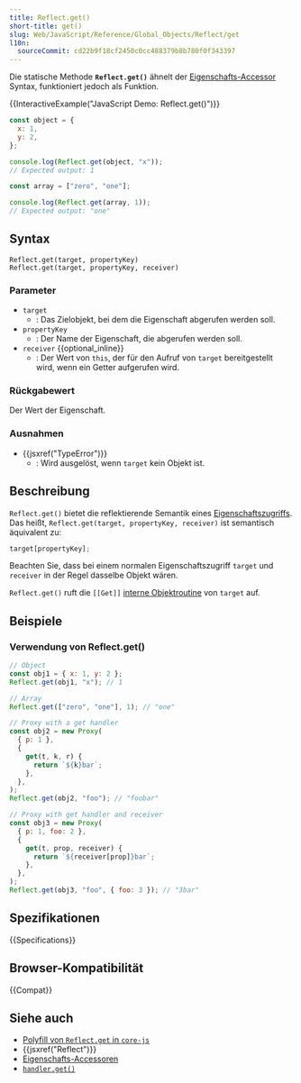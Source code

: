 ```yaml
---
title: Reflect.get()
short-title: get()
slug: Web/JavaScript/Reference/Global_Objects/Reflect/get
l10n:
  sourceCommit: cd22b9f18cf2450c0cc488379b8b780f0f343397
---
```


Die statische Methode **`Reflect.get()`** ähnelt der [Eigenschafts-Accessor](/de/docs/Web/JavaScript/Reference/Operators/Property_accessors) Syntax, funktioniert jedoch als Funktion.

{{InteractiveExample("JavaScript Demo: Reflect.get()")}}

```js interactive-example
const object = {
  x: 1,
  y: 2,
};

console.log(Reflect.get(object, "x"));
// Expected output: 1

const array = ["zero", "one"];

console.log(Reflect.get(array, 1));
// Expected output: "one"
```

## Syntax

```js-nolint
Reflect.get(target, propertyKey)
Reflect.get(target, propertyKey, receiver)
```

### Parameter

- `target`
  - : Das Zielobjekt, bei dem die Eigenschaft abgerufen werden soll.
- `propertyKey`
  - : Der Name der Eigenschaft, die abgerufen werden soll.
- `receiver` {{optional_inline}}
  - : Der Wert von `this`, der für den Aufruf von `target` bereitgestellt wird, wenn ein Getter aufgerufen wird.

### Rückgabewert

Der Wert der Eigenschaft.

### Ausnahmen

- {{jsxref("TypeError")}}
  - : Wird ausgelöst, wenn `target` kein Objekt ist.

## Beschreibung

`Reflect.get()` bietet die reflektierende Semantik eines [Eigenschaftszugriffs](/de/docs/Web/JavaScript/Reference/Operators/Property_accessors). Das heißt, `Reflect.get(target, propertyKey, receiver)` ist semantisch äquivalent zu:

```js
target[propertyKey];
```

Beachten Sie, dass bei einem normalen Eigenschaftszugriff `target` und `receiver` in der Regel dasselbe Objekt wären.

`Reflect.get()` ruft die `[[Get]]` [interne Objektroutine](/de/docs/Web/JavaScript/Reference/Global_Objects/Proxy#object_internal_methods) von `target` auf.

## Beispiele

### Verwendung von Reflect.get()

```js
// Object
const obj1 = { x: 1, y: 2 };
Reflect.get(obj1, "x"); // 1

// Array
Reflect.get(["zero", "one"], 1); // "one"

// Proxy with a get handler
const obj2 = new Proxy(
  { p: 1 },
  {
    get(t, k, r) {
      return `${k}bar`;
    },
  },
);
Reflect.get(obj2, "foo"); // "foobar"

// Proxy with get handler and receiver
const obj3 = new Proxy(
  { p: 1, foo: 2 },
  {
    get(t, prop, receiver) {
      return `${receiver[prop]}bar`;
    },
  },
);
Reflect.get(obj3, "foo", { foo: 3 }); // "3bar"
```

## Spezifikationen

{{Specifications}}

## Browser-Kompatibilität

{{Compat}}

## Siehe auch

- [Polyfill von `Reflect.get` in `core-js`](https://github.com/zloirock/core-js#ecmascript-reflect)
- {{jsxref("Reflect")}}
- [Eigenschafts-Accessoren](/de/docs/Web/JavaScript/Reference/Operators/Property_accessors)
- [`handler.get()`](/de/docs/Web/JavaScript/Reference/Global_Objects/Proxy/Proxy/get)
